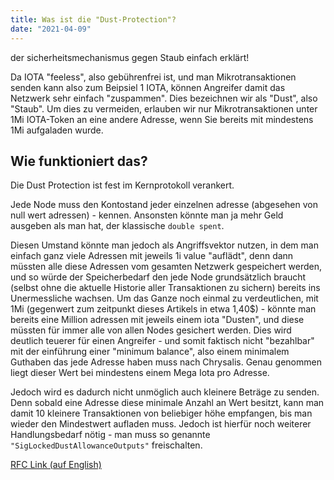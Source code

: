 ```yaml
---
title: Was ist die "Dust-Protection"?
date: "2021-04-09"
---
```


der sicherheitsmechanismus gegen Staub einfach erklärt!


<!-- more -->

Da IOTA "feeless", also gebührenfrei ist, und man Mikrotransaktionen senden kann also zum Beipsiel 1 IOTA, können Angreifer damit das Netzwerk sehr einfach "zuspammen". Dies bezeichnen wir als "Dust", also "Staub". Um dies zu vermeiden, erlauben wir nur Mikrotransaktionen unter 1Mi IOTA-Token an eine andere Adresse, wenn Sie bereits mit mindestens 1Mi aufgaladen wurde.

## Wie funktioniert das?
Die Dust Protection ist fest im Kernprotokoll verankert.
 
Jede Node muss den Kontostand jeder einzelnen adresse (abgesehen von null wert adressen) - kennen. Ansonsten könnte man ja mehr Geld ausgeben als man hat, der klassische `double spent`. 

Diesen Umstand könnte man jedoch als Angriffsvektor nutzen, in dem man einfach ganz viele Adressen mit jeweils 1i value "auflädt", denn dann müssten alle diese Adressen vom gesamten Netzwerk gespeichert werden, und so würde der Speicherbedarf den jede Node grundsätzlich braucht (selbst ohne die aktuelle Historie aller Transaktionen zu sichern) bereits ins Unermessliche wachsen. Um das Ganze noch einmal zu verdeutlichen, mit 1Mi (gegenwert zum zeitpunkt dieses Artikels in etwa 1,40$) - könnte man bereits eine Million adressen mit jeweils einem iota "Dusten", und diese müssten für immer alle von allen Nodes gesichert werden. Dies wird deutlich teuerer für einen Angreifer - und somit faktisch nicht "bezahlbar" mit der einführung einer "minimum balance", also einem minimalem Guthaben das jede Adresse haben muss nach Chrysalis. Genau genommen liegt dieser Wert bei mindestens einem Mega Iota pro Adresse. 

Jedoch wird es dadurch nicht unmöglich auch kleinere Beträge zu senden. Denn sobald eine Adresse diese minimale Anzahl an Wert besitzt, kann man damit 10 kleinere Transaktionen von beliebiger höhe empfangen, bis man wieder den Mindestwert aufladen muss. Jedoch ist hierfür noch weiterer Handlungsbedarf nötig - man muss so genannte `"SigLockedDustAllowanceOutputs"` freischalten.

[RFC Link (auf English)](https://github.com/iotaledger/protocol-rfcs/pull/32)

